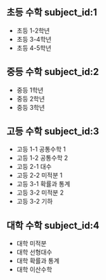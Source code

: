## 초등 수학 subject_id:1
- 초등 1-2학년
- 초등 3-4학년
- 초등 4-5학년

## 중등 수학 subject_id:2
- 중등 1학년
- 중등 2학년
- 중등 3학년

## 고등 수학 subject_id:3
- 고등 1-1 공통수학 1
- 고등 1-2 공통수학 2
- 고등 2-1 대수
- 고등 2-2 미적분 1
- 고등 3-1 확률과 통계
- 고등 3-2 미적분 2
- 고등 3-2 기하

## 대학 수학 subject_id:4
- 대학 미적분
- 대학 선형대수
- 대학 확률과 통계
- 대학 이산수학
